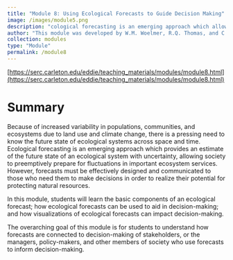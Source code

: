 ```yaml
---
title: "Module 8: Using Ecological Forecasts to Guide Decision Making"
image: /images/module5.png
description: "cological forecasting is an emerging approach which allows society to preemptively prepare for fluctuations in important ecosystem services. Forecasts that are effectively designed and communicated to managers and the public will be most effective in realizing their potential for protecting natural resources."
author: "This module was developed by W.M. Woelmer, R.Q. Thomas, and C.C. Carey. 21 January 2021. Macrosystems EDDIE: Using Ecological Forecasts to Guide Decision-Making. Macrosystems EDDIE Module 8, Version 1. http://module8.macrosystemseddie.org. Module development was supported by NSF grants DEB-1926050 and DBI-1933016."
collection: modules
type: "Module"
permalink: /module8
---
```


[https://serc.carleton.edu/eddie/teaching_materials/modules/module8.html](https://serc.carleton.edu/eddie/teaching_materials/modules/module8.html)


# Summary  
Because of increased variability in populations, communities, and ecosystems due to land use and climate change, there is a pressing need to know the future state of ecological systems across space and time. Ecological forecasting is an emerging approach which provides an estimate of the future state of an ecological system with uncertainty, allowing society to preemptively prepare for fluctuations in important ecosystem services. However, forecasts must be effectively designed and communicated to those who need them to make decisions in order to realize their potential for protecting natural resources.

In this module, students will learn the basic components of an ecological forecast; how ecological forecasts can be used to aid in decision-making; and how visualizations of ecological forecasts can impact decision-making.

The overarching goal of this module is for students to understand how forecasts are connected to decision-making of stakeholders, or the managers, policy-makers, and other members of society who use forecasts to inform decision-making.
